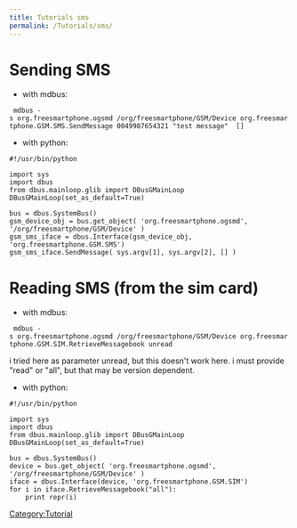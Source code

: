 ```yaml
---
title: Tutorials sms
permalink: /Tutorials/sms/
---
```


Sending SMS
===========

-   with mdbus:

` mdbus -s org.freesmartphone.ogsmd /org/freesmartphone/GSM/Device org.freesmartphone.GSM.SMS.SendMessage 0049987654321 "test message"  []`

-   with python:

<!-- -->

    #!/usr/bin/python

    import sys
    import dbus
    from dbus.mainloop.glib import DBusGMainLoop
    DBusGMainLoop(set_as_default=True)

    bus = dbus.SystemBus()
    gsm_device_obj = bus.get_object( 'org.freesmartphone.ogsmd', '/org/freesmartphone/GSM/Device' )
    gsm_sms_iface = dbus.Interface(gsm_device_obj, 'org.freesmartphone.GSM.SMS')
    gsm_sms_iface.SendMessage( sys.argv[1], sys.argv[2], [] )

Reading SMS (from the sim card)
===============================

-   with mdbus:

` mdbus -s org.freesmartphone.ogsmd /org/freesmartphone/GSM/Device org.freesmartphone.GSM.SIM.RetrieveMessagebook unread`

i tried here as parameter unread, but this doesn't work here. i must provide "read" or "all", but that may be version dependent.

-   with python:

<!-- -->

    #!/usr/bin/python

    import sys
    import dbus
    from dbus.mainloop.glib import DBusGMainLoop
    DBusGMainLoop(set_as_default=True)

    bus = dbus.SystemBus()
    device = bus.get_object( 'org.freesmartphone.ogsmd', '/org/freesmartphone/GSM/Device' )
    iface = dbus.Interface(device, 'org.freesmartphone.GSM.SIM')
    for i in iface.RetrieveMessagebook("all"):
        print repr(i)

[Category:Tutorial](/Category:Tutorial "wikilink")